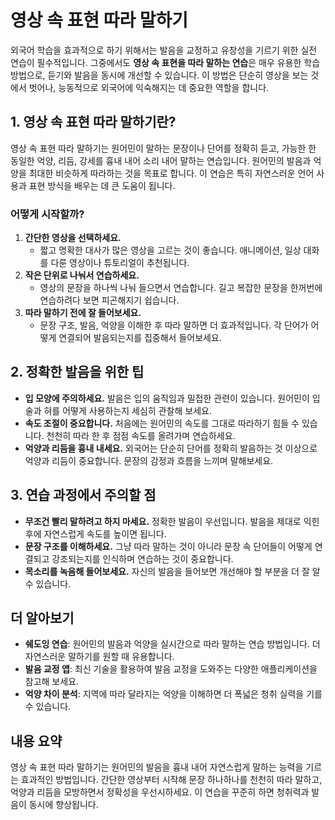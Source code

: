 # 영상 속 표현 따라 말하기

외국어 학습을 효과적으로 하기 위해서는 발음을 교정하고 유창성을 기르기 위한 실전 연습이 필수적입니다. 그중에서도 **영상 속 표현을 따라 말하는 연습**은 매우 유용한 학습 방법으로, 듣기와 발음을 동시에 개선할 수 있습니다. 이 방법은 단순히 영상을 보는 것에서 벗어나, 능동적으로 외국어에 익숙해지는 데 중요한 역할을 합니다.

## 1. 영상 속 표현 따라 말하기란?

영상 속 표현 따라 말하기는 원어민이 말하는 문장이나 단어를 정확히 듣고, 가능한 한 동일한 억양, 리듬, 강세를 흉내 내어 소리 내어 말하는 연습입니다. 원어민의 발음과 억양을 최대한 비슷하게 따라하는 것을 목표로 합니다. 이 연습은 특히 자연스러운 언어 사용과 표현 방식을 배우는 데 큰 도움이 됩니다.

### **어떻게 시작할까?**

1. **간단한 영상을 선택하세요.**
   - 짧고 명확한 대사가 많은 영상을 고르는 것이 좋습니다. 애니메이션, 일상 대화를 다룬 영상이나 튜토리얼이 추천됩니다.
2. **작은 단위로 나눠서 연습하세요.**
   - 영상의 문장을 하나씩 나눠 들으면서 연습합니다. 길고 복잡한 문장을 한꺼번에 연습하려다 보면 피곤해지기 쉽습니다.
3. **따라 말하기 전에 잘 들어보세요.**
   - 문장 구조, 발음, 억양을 이해한 후 따라 말하면 더 효과적입니다. 각 단어가 어떻게 연결되어 발음되는지를 집중해서 들어보세요.

## 2. 정확한 발음을 위한 팁

- **입 모양에 주의하세요.** 발음은 입의 움직임과 밀접한 관련이 있습니다. 원어민이 입술과 혀를 어떻게 사용하는지 세심히 관찰해 보세요.
- **속도 조절이 중요합니다.** 처음에는 원어민의 속도를 그대로 따라하기 힘들 수 있습니다. 천천히 따라 한 후 점점 속도를 올려가며 연습하세요.
- **억양과 리듬을 흉내 내세요.** 외국어는 단순히 단어를 정확히 발음하는 것 이상으로 억양과 리듬이 중요합니다. 문장의 감정과 흐름을 느끼며 말해보세요.

## 3. 연습 과정에서 주의할 점

- **무조건 빨리 말하려고 하지 마세요.** 정확한 발음이 우선입니다. 발음을 제대로 익힌 후에 자연스럽게 속도를 높이면 됩니다.
- **문장 구조를 이해하세요.** 그냥 따라 말하는 것이 아니라 문장 속 단어들이 어떻게 연결되고 강조되는지를 인식하며 연습하는 것이 중요합니다.
- **목소리를 녹음해 들어보세요.** 자신의 발음을 들어보면 개선해야 할 부분을 더 잘 알 수 있습니다.

## 더 알아보기

- **쉐도잉 연습**: 원어민의 발음과 억양을 실시간으로 따라 말하는 연습 방법입니다. 더 자연스러운 말하기를 원할 때 유용합니다.
- **발음 교정 앱**: 최신 기술을 활용하여 발음 교정을 도와주는 다양한 애플리케이션을 참고해 보세요.
- **억양 차이 분석**: 지역에 따라 달라지는 억양을 이해하면 더 폭넓은 청취 실력을 기를 수 있습니다.

## 내용 요약

영상 속 표현 따라 말하기는 원어민의 발음을 흉내 내어 자연스럽게 말하는 능력을 기르는 효과적인 방법입니다. 간단한 영상부터 시작해 문장 하나하나를 천천히 따라 말하고, 억양과 리듬을 모방하면서 정확성을 우선시하세요. 이 연습을 꾸준히 하면 청취력과 발음이 동시에 향상됩니다.